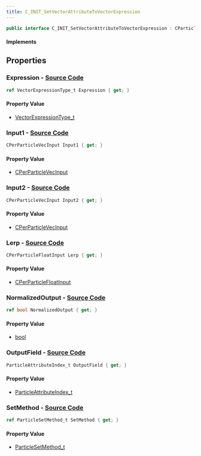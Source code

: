```yaml
---
title: C_INIT_SetVectorAttributeToVectorExpression
---
```


```csharp
public interface C_INIT_SetVectorAttributeToVectorExpression : CParticleFunctionInitializer, CParticleFunction, ISchemaClass<CParticleFunction>, ISchemaClass<CParticleFunctionInitializer>, ISchemaClass<C_INIT_SetVectorAttributeToVectorExpression>, ISchemaField, ISchemaClass, INativeHandle
```

#### Implements

## Properties

### **Expression** - [Source Code](https://github.com/swiftly-solution/swiftlys2/blob/main/managed/src/SwiftlyS2.Generated/Schemas/Interfaces/C_INIT_SetVectorAttributeToVectorExpression.cs#L16)

```csharp
ref VectorExpressionType_t Expression { get; }
```

#### Property Value

- [VectorExpressionType_t](/docs/api/shared/schemadefinitions/vectorexpressiontype_t)

### **Input1** - [Source Code](https://github.com/swiftly-solution/swiftlys2/blob/main/managed/src/SwiftlyS2.Generated/Schemas/Interfaces/C_INIT_SetVectorAttributeToVectorExpression.cs#L18)

```csharp
CPerParticleVecInput Input1 { get; }
```

#### Property Value

- [CPerParticleVecInput](/docs/api/shared/schemadefinitions/cperparticlevecinput)

### **Input2** - [Source Code](https://github.com/swiftly-solution/swiftlys2/blob/main/managed/src/SwiftlyS2.Generated/Schemas/Interfaces/C_INIT_SetVectorAttributeToVectorExpression.cs#L20)

```csharp
CPerParticleVecInput Input2 { get; }
```

#### Property Value

- [CPerParticleVecInput](/docs/api/shared/schemadefinitions/cperparticlevecinput)

### **Lerp** - [Source Code](https://github.com/swiftly-solution/swiftlys2/blob/main/managed/src/SwiftlyS2.Generated/Schemas/Interfaces/C_INIT_SetVectorAttributeToVectorExpression.cs#L22)

```csharp
CPerParticleFloatInput Lerp { get; }
```

#### Property Value

- [CPerParticleFloatInput](/docs/api/shared/schemadefinitions/cperparticlefloatinput)

### **NormalizedOutput** - [Source Code](https://github.com/swiftly-solution/swiftlys2/blob/main/managed/src/SwiftlyS2.Generated/Schemas/Interfaces/C_INIT_SetVectorAttributeToVectorExpression.cs#L28)

```csharp
ref bool NormalizedOutput { get; }
```

#### Property Value

- [bool](https://learn.microsoft.com/dotnet/api/system.boolean)

### **OutputField** - [Source Code](https://github.com/swiftly-solution/swiftlys2/blob/main/managed/src/SwiftlyS2.Generated/Schemas/Interfaces/C_INIT_SetVectorAttributeToVectorExpression.cs#L24)

```csharp
ParticleAttributeIndex_t OutputField { get; }
```

#### Property Value

- [ParticleAttributeIndex_t](/docs/api/shared/schemadefinitions/particleattributeindex_t)

### **SetMethod** - [Source Code](https://github.com/swiftly-solution/swiftlys2/blob/main/managed/src/SwiftlyS2.Generated/Schemas/Interfaces/C_INIT_SetVectorAttributeToVectorExpression.cs#L26)

```csharp
ref ParticleSetMethod_t SetMethod { get; }
```

#### Property Value

- [ParticleSetMethod_t](/docs/api/shared/schemadefinitions/particlesetmethod_t)

